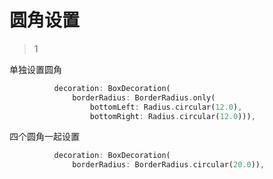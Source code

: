 # 圆角设置
> 1

单独设置圆角

```dart
          decoration: BoxDecoration(
              borderRadius: BorderRadius.only(
                  bottomLeft: Radius.circular(12.0),
                  bottomRight: Radius.circular(12.0))),
```

四个圆角一起设置

```dart
          decoration: BoxDecoration(
              borderRadius: BorderRadius.circular(20.0)),
```





